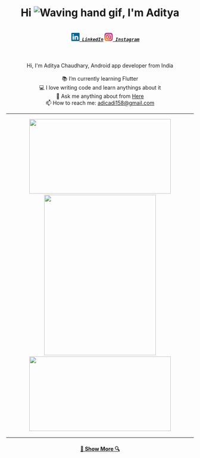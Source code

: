 <h1 align="center">Hi <img src="https://raw.githubusercontent.com/nixin72/nixin72/master/wave.gif" alt="Waving hand gif" height= "45" width="45" />, I'm Aditya</h>
<h5 align="center">
  <code>
    <a href="https://www.linkedin.com/in/adicadi/" title="LinkedIn Profile"><img width="22" src="https://github.com/adicadi/adicadi/blob/master/linkedin.svg"> LinkedIn</a></code>
  <code><a href="https://www.instagram.com/_adicadi_/" title="Instagram Profile"><img width="22" src="https://github.com/adicadi/adicadi/blob/master/Instagram.svg"> Instagram</a></code>
</h5>
<br>
<p align="center">
  Hi, I'm Aditya Chaudhary, Android app developer from India
  <br>
  <br>
  📚 I’m currently learning Flutter
  <br>
  💻 I love writing code and learn anythings about it
  <br>
  💬 Ask me anything about from <a href="https://github.com/adicadi/adicadi/issues" title="Issues">Here</a>
  <br>
  📫 How to reach me: <a href="mailto: adicadi158@gmail.com">adicadi158@gmail.com</a>
  
</p>

<hr>

<p align = center>
    <img height=200 width = 380 src="https://github-readme-stats.vercel.app/api?username=adicadi&show_icons=true&theme=midnight-purple">
   <img height = 430 width= 300 src = "https://user-images.githubusercontent.com/50004633/134461687-7281df45-15a4-47dd-8df4-15a2319d2001.gif">
  <img height=200 width = 380 src="https://github-readme-stats.vercel.app/api/top-langs/?username=adicadi&layout=compact&theme=midnight-purple"/>
</p>




<hr>
<!--<p align=center>
<img height= 250 align="center" src="https://activity-graph.herokuapp.com/graph?username=adicadi&theme=react-dark"></p>
<hr>-->
<h4 align="center"><a href=https://github.com/adicadi?tab=repositories title="Show Repositories">🔎 Show More 🔍</a></h4>

